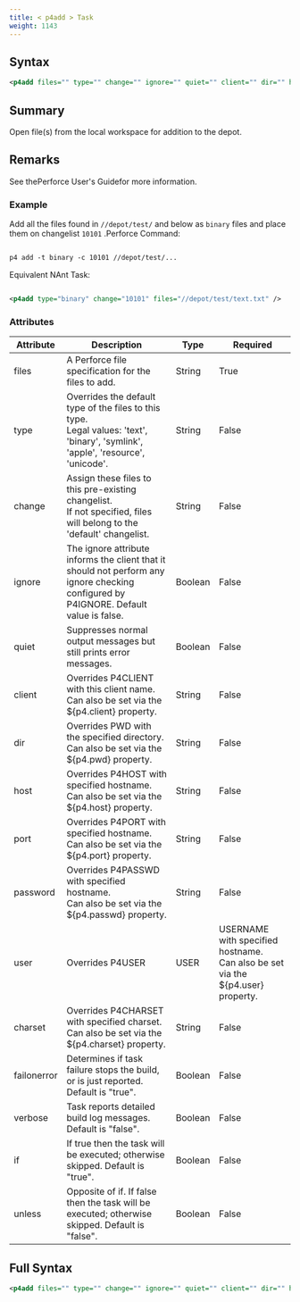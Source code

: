 ```yaml
---
title: < p4add > Task
weight: 1143
---
```

## Syntax
```xml
<p4add files="" type="" change="" ignore="" quiet="" client="" dir="" host="" port="" password="" user="" charset="" />
```
## Summary ##
Open file(s) from the local workspace for addition to the depot.

## Remarks ##
See thePerforce User&#39;s Guidefor more information.

### Example ###
Add all the files found in `//depot/test/` and below as `binary`  files and place them on changelist  `10101` .Perforce Command:


```xml

p4 add -t binary -c 10101 //depot/test/...
```
Equivalent NAnt Task:
```xml

<p4add type="binary" change="10101" files="//depot/test/text.txt" />
```



### Attributes
| Attribute | Description | Type | Required |
| --------- | ----------- | ---- | -------- |
| files | A Perforce file specification for the files to add. | String | True |
| type | Overrides the default type of the files to this type.<br>Legal values: &#39;text&#39;, &#39;binary&#39;, &#39;symlink&#39;, &#39;apple&#39;, &#39;resource&#39;, &#39;unicode&#39;. | String | False |
| change | Assign these files to this pre-existing changelist.<br>If not specified, files will belong to the &#39;default&#39; changelist. | String | False |
| ignore | The ignore attribute informs the client that it should not perform any<br>ignore checking configured by P4IGNORE.  Default value is false. | Boolean | False |
| quiet | Suppresses normal output messages but still prints error messages. | Boolean | False |
| client | Overrides P4CLIENT with this client name.<br>Can also be set via the ${p4.client} property. | String | False |
| dir | Overrides PWD with the specified directory.<br>Can also be set via the ${p4.pwd} property. | String | False |
| host | Overrides P4HOST with specified hostname.<br>Can also be set via the ${p4.host} property. | String | False |
| port | Overrides P4PORT with specified hostname.<br>Can also be set via the ${p4.port} property. | String | False |
| password | Overrides P4PASSWD with specified hostname.<br>Can also be set via the ${p4.passwd} property. | String | False |
| user | Overrides P4USER|USER|USERNAME with specified hostname.<br>Can also be set via the ${p4.user} property. | String | False |
| charset | Overrides P4CHARSET with specified charset.<br>Can also be set via the ${p4.charset} property. | String | False |
| failonerror | Determines if task failure stops the build, or is just reported. Default is &quot;true&quot;. | Boolean | False |
| verbose | Task reports detailed build log messages.  Default is &quot;false&quot;. | Boolean | False |
| if | If true then the task will be executed; otherwise skipped. Default is &quot;true&quot;. | Boolean | False |
| unless | Opposite of if.  If false then the task will be executed; otherwise skipped. Default is &quot;false&quot;. | Boolean | False |

## Full Syntax
```xml
<p4add files="" type="" change="" ignore="" quiet="" client="" dir="" host="" port="" password="" user="" charset="" failonerror="" verbose="" if="" unless="" />
```
